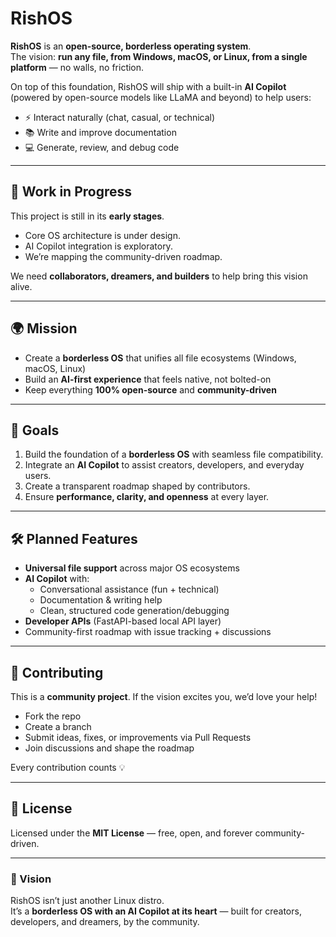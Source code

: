 # RishOS

**RishOS** is an **open-source, borderless operating system**.  
The vision: **run any file, from Windows, macOS, or Linux, from a single platform** — no walls, no friction.  

On top of this foundation, RishOS will ship with a built-in **AI Copilot** (powered by open-source models like LLaMA and beyond) to help users:  
- ⚡ Interact naturally (chat, casual, or technical)  
- 📚 Write and improve documentation  
- 💻 Generate, review, and debug code  

---

## 🚧 Work in Progress
This project is still in its **early stages**.  
- Core OS architecture is under design.  
- AI Copilot integration is exploratory.  
- We’re mapping the community-driven roadmap.  

We need **collaborators, dreamers, and builders** to help bring this vision alive.  

---

## 🌍 Mission
- Create a **borderless OS** that unifies all file ecosystems (Windows, macOS, Linux)  
- Build an **AI-first experience** that feels native, not bolted-on  
- Keep everything **100% open-source** and **community-driven**  

---

## 🚀 Goals
1. Build the foundation of a **borderless OS** with seamless file compatibility.  
2. Integrate an **AI Copilot** to assist creators, developers, and everyday users.  
3. Create a transparent roadmap shaped by contributors.  
4. Ensure **performance, clarity, and openness** at every layer.  

---

## 🛠️ Planned Features
- **Universal file support** across major OS ecosystems  
- **AI Copilot** with:  
  - Conversational assistance (fun + technical)  
  - Documentation & writing help  
  - Clean, structured code generation/debugging  
- **Developer APIs** (FastAPI-based local API layer)  
- Community-first roadmap with issue tracking + discussions  

---

## 🤝 Contributing
This is a **community project**. If the vision excites you, we’d love your help!  

- Fork the repo  
- Create a branch  
- Submit ideas, fixes, or improvements via Pull Requests  
- Join discussions and shape the roadmap  

Every contribution counts 💡  

---

## 📜 License
Licensed under the **MIT License** — free, open, and forever community-driven.  

---

### 🌟 Vision
RishOS isn’t just another Linux distro.  
It’s a **borderless OS with an AI Copilot at its heart** — built for creators, developers, and dreamers, by the community.  
